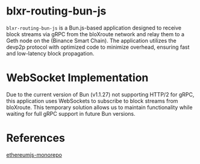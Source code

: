 # blxr-routing-bun-js

`blxr-routing-bun-js` is a Bun.js-based application designed to receive block streams via gRPC from the bloXroute network and relay them to a Geth node on the (Binance Smart Chain). The application utilizes the devp2p protocol with optimized code to minimize overhead, ensuring fast and low-latency block propagation.

# WebSocket Implementation

Due to the current version of Bun (v1.1.27) not supporting HTTP/2 for gRPC, this application uses WebSockets to subscribe to block streams from bloXroute. This temporary solution allows us to maintain functionality while waiting for full gRPC support in future Bun versions.

# References

[ethereumjs-monorepo](https://github.com/ethereumjs/ethereumjs-monorepo)